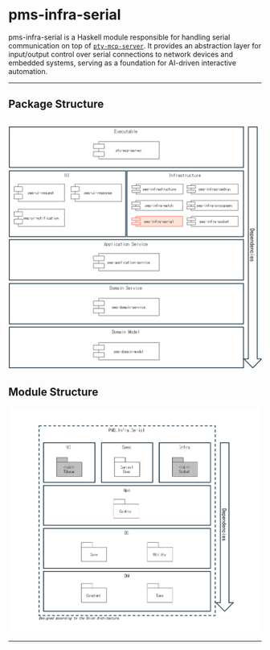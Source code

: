 # pms-infra-serial

pms-infra-serial is a Haskell module responsible for handling serial communication on top of [`pty-mcp-server`](https://github.com/phoityne/pty-mcp-server).
It provides an abstraction layer for input/output control over serial connections to network devices and embedded systems, serving as a foundation for AI-driven interactive automation.


---

## Package Structure
![Package Structure](https://raw.githubusercontent.com/phoityne/pms-infra-serial/main/docs/01_package_structure.png)
---

## Module Structure
![Module Structure](https://raw.githubusercontent.com/phoityne/pms-infra-serial/main/docs/02_module_structure.png)

---
